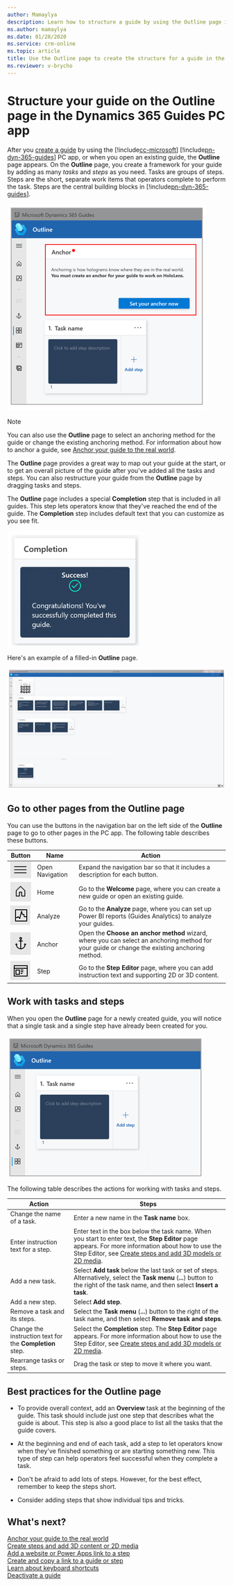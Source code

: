 ```yaml
---
author: Mamaylya
description: Learn how to structure a guide by using the Outline page in the Microsoft Dynamics 365 Guides PC app.
ms.author: mamaylya
ms.date: 01/28/2020
ms.service: crm-online
ms.topic: article
title: Use the Outline page to create the structure for a guide in the Dynamics 365 Guides PC app
ms.reviewer: v-brycho
---
```


# Structure your guide on the Outline page in the Dynamics 365 Guides PC app

After you [create a guide](create-guide.md) by using the [!include[cc-microsoft](../includes/cc-microsoft.md)] [!include[pn-dyn-365-guides](../includes/pn-dyn-365-guides.md)] PC app, or when you open an existing guide, the **Outline** page appears. On the **Outline** page, you create a framework for your guide by adding as many *tasks* and *steps* as you need. Tasks are groups of steps. Steps are the short, separate work items that operators complete to perform the task. Steps are the central building blocks in [!include[pn-dyn-365-guides](../includes/pn-dyn-365-guides.md)].

![Outline page](media/outline-page-3.PNG "Outline page")

> [!NOTE]
> You can also use the **Outline** page to select an anchoring method for the guide or change the existing anchoring method. For information about how to anchor a guide, see [Anchor your guide to the real world](anchor.md).

The **Outline** page provides a great way to map out your guide at the start, or to get an overall picture of the guide after you've added all the tasks and steps. You can also restructure your guide from the **Outline** page by dragging tasks and steps.

The **Outline** page includes a special **Completion** step that is included in all guides. This step lets operators know that they've reached the end of the guide. The **Completion** step includes default text that you can customize as you see fit.

![Completion step](media/completion-step.PNG "Completion step")

Here's an example of a filled-in **Outline** page.

![Filled-in Outline page from a Pylon wiring guide](media/finished-outline-page.png "Filled-in Outline page from a Pylon wiring guide")

## Go to other pages from the Outline page

You can use the buttons in the navigation bar on the left side of the **Outline** page to go to other pages in the PC app. The following table describes these buttons.

| Button | Name | Action |
|---|---|---|
| ![Open Navigation button](media/open-navigation-button.png "Open Navigation button") | Open Navigation | Expand the navigation bar so that it includes a description for each button. |
| ![Home button](media/home-button-pc-app.png "Home button") | Home | Go to the **Welcome** page, where you can create a new guide or open an existing guide. |
| ![Analyze button](media/analyze-button-pc-app.png "Analyze button") | Analyze | Go to the **Analyze** page, where you can set up Power BI reports (Guides Analytics) to analyze your guides. |
| ![Anchor button](media/anchor-button-pc-app.png "Anchor button") | Anchor | Open the **Choose an anchor method** wizard, where you can select an anchoring method for your guide or change the existing anchoring method. |
| ![Step button](media/step-button-pc-app.png "Step button") | Step | Go to the **Step Editor** page, where you can add instruction text and supporting 2D or 3D content. |

## Work with tasks and steps

When you open the **Outline** page for a newly created guide, you will notice that a single task and a single step have already been created for you.

![Task and step in a new guide](media/outline-page-4.png "Task and step in a new guide")

The following table describes the actions for working with tasks and steps.

| Action | Steps |
|---|---|
| Change the name of a task. | Enter a new name in the **Task name** box. |
| Enter instruction text for a step. | Enter text in the box below the task name. When you start to enter text, the **Step Editor** page appears. For more information about how to use the Step Editor, see [Create steps and add 3D models or 2D media](create-steps-assign-media.md). |
| Add a new task. | Select **Add task** below the last task or set of steps. Alternatively, select the **Task menu** (**...**) button to the right of the task name, and then select **Insert a task**. |
| Add a new step. | Select **Add step**. |
| Remove a task and its steps. | Select the **Task menu** (**...**) button to the right of the task name, and then select **Remove task and steps**. |
| Change the instruction text for the **Completion** step. | Select the **Completion** step. The **Step Editor** page appears. For more information about how to use the Step Editor, see [Create steps and add 3D models or 2D media](create-steps-assign-media.md). |
| Rearrange tasks or steps. | Drag the task or step to move it where you want. |

## Best practices for the Outline page

- To provide overall context, add an **Overview** task at the beginning of the guide. This task should include just one step that describes what the guide is about. This step is also a good place to list all the tasks that the guide covers.

- At the beginning and end of each task, add a step to let operators know when they've finished something or are starting something new. This type of step can help operators feel successful when they complete a task.

- Don't be afraid to add lots of steps. However, for the best effect, remember to keep the steps short.

- Consider adding steps that show individual tips and tricks.

## What's next?

[Anchor your guide to the real world](anchor.md)<br>
[Create steps and add 3D content or 2D media](create-steps-assign-media.md)<br>
[Add a website or Power Apps link to a step](pc-app-website-powerapps-link.md)<br>
[Create and copy a link to a guide or step](pc-app-copy-link-guide-step.md)<br>
[Learn about keyboard shortcuts](keyboard-shortcuts-pc-app.md)<br>
[Deactivate a guide](pc-app-deactivate-guide.md)


